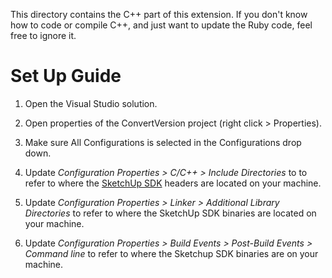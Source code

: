 This directory contains the C++ part of this extension. If you don't know how to
code or compile C++, and just want to update the Ruby code, feel free to ignore
it.

# Set Up Guide

1. Open the Visual Studio solution.

2. Open properties of the ConvertVersion project (right click > Properties).

3. Make sure All Configurations is selected in the Configurations drop down.

4. Update _Configuration Properties > C/C++ > Include Directories_ to to refer
to where the
[SketchUp SDK](https://extensions.sketchup.com/en/developer_center/sketchup_sdk)
headers are located on your machine.

5. Update _Configuration Properties > Linker > Additional Library
Directories_ to refer to where the SketchUp SDK binaries are located on your
machine.

6. Update _Configuration Properties > Build Events > Post-Build Events > Command
line_ to refer to where the Sketchup SDK binaries are on your machine.
